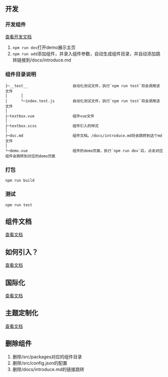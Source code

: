 ## 开发
### 开发组件
[查看开发文档](./docs/dev.md)
1. `npm run dev`打开demo展示主页
2. `npm run add`添加组件，并录入组件参数，自动生成组件目录，并自动添加跳转链接到/docs/introduce.md

### 组件目录说明
```
├─__test__                    自动化测试文件，执行`npm run test`将会调用该文件
│      │
│      └─index.test.js        自动化测试文件，执行`npm run test`将会调用该文件
│
├─textbox.vue                 组件vue文件
│
├─textbox.scss                组件引入的样式 
│
├─doc.md                      组件文档。/docs/introduce.md将会跳转到这个md文件
│
└─demo.vue                    组件的demo页面，执行`npm run dev`后，点击对应组件会跳转到对应的demo页面
```

### 打包
`npm run build`

### 测试
`npm run test`

## 组件文档
[查看文档](./docs/introduce.md)

## 如何引入？
[查看文档](./docs/start.md)

## 国际化
[查看文档](./docs/nternational.md)

## 主题定制化
[查看文档](./docs/theme.md)

## 删除组件
1. 删除/src/packages对应的组件目录
2. 删除/src/config.json的配置
3. 删除/docs/introduce.md的链接跳转
